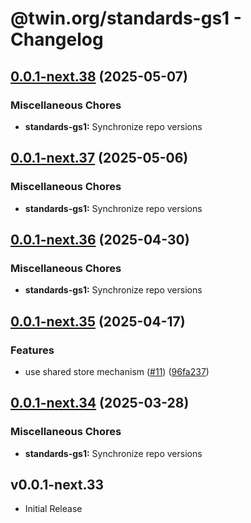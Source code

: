 # @twin.org/standards-gs1 - Changelog

## [0.0.1-next.38](https://github.com/twinfoundation/standards/compare/standards-gs1-v0.0.1-next.37...standards-gs1-v0.0.1-next.38) (2025-05-07)


### Miscellaneous Chores

* **standards-gs1:** Synchronize repo versions

## [0.0.1-next.37](https://github.com/twinfoundation/standards/compare/standards-gs1-v0.0.1-next.36...standards-gs1-v0.0.1-next.37) (2025-05-06)


### Miscellaneous Chores

* **standards-gs1:** Synchronize repo versions

## [0.0.1-next.36](https://github.com/twinfoundation/standards/compare/standards-gs1-v0.0.1-next.35...standards-gs1-v0.0.1-next.36) (2025-04-30)


### Miscellaneous Chores

* **standards-gs1:** Synchronize repo versions

## [0.0.1-next.35](https://github.com/twinfoundation/standards/compare/standards-gs1-v0.0.1-next.34...standards-gs1-v0.0.1-next.35) (2025-04-17)


### Features

* use shared store mechanism ([#11](https://github.com/twinfoundation/standards/issues/11)) ([96fa237](https://github.com/twinfoundation/standards/commit/96fa23735f69c1fc7e3d0019b527634fa0a042d9))

## [0.0.1-next.34](https://github.com/twinfoundation/standards/compare/standards-gs1-v0.0.1-next.33...standards-gs1-v0.0.1-next.34) (2025-03-28)


### Miscellaneous Chores

* **standards-gs1:** Synchronize repo versions

## v0.0.1-next.33

- Initial Release
